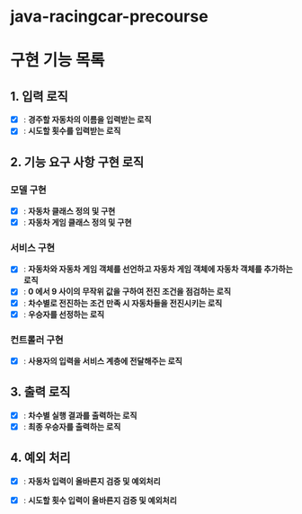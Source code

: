 # java-racingcar-precourse

# 구현 기능 목록

## 1. 입력 로직
- [x] : **경주할 자동차의 이름을 입력받는 로직**
- [x] : **시도할 횟수를 입력받는 로직**

## 2. 기능 요구 사항 구현 로직
### 모델 구현 
- [x] : **자동차 클래스 정의 및 구현**
- [x] : **자동차 게임 클래스 정의 및 구현**

### 서비스 구현
- [x] : **자동차와 자동차 게임 객체를 선언하고 자동차 게임 객체에 자동차 객체를 추가하는 로직**
- [x] : **0 에서 9 사이의 무작위 값을 구하여 전진 조건을 점검하는 로직**
- [x] : **차수별로 전진하는 조건 만족 시 자동차들을 전진시키는 로직**
- [x] : **우승자를 선정하는 로직**

### 컨트롤러 구현
- [x] : **사용자의 입력을 서비스 계층에 전달해주는 로직**

## 3. 출력 로직
- [x] : **차수별 실행 결과를 출력하는 로직**
- [x] : **최종 우승자를 출력하는 로직**

##  4. 예외 처리
- [x] : **자동차 입력이 올바른지 검증 및 예외처리**
- [x] : **시도할 횟수 입력이 올바른지 검증 및 예외처리**


